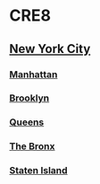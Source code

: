 # CRE8

## [New York City](https://www.cre8.xyz/project/new-york-city)

### [Manhattan](https://www.cre8.xyz/project/manhattan)
### [Brooklyn](https://www.cre8.xyz/project/brooklyn)
### [Queens](https://www.cre8.xyz/project/queens)
### [The Bronx](https://www.cre8.xyz/project/the-bronx)
### [Staten Island](https://www.cre8.xyz/project/staten-island)

